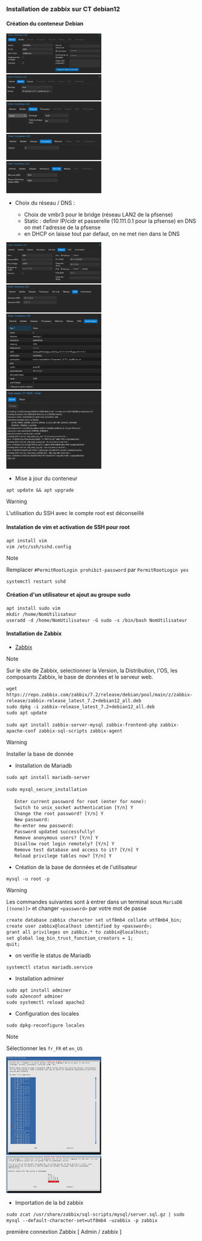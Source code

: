 ### Installation de zabbix sur CT debian12

#### Création du conteneur Debian
 
<img src="./images/00.png" width=50%>

<img src="./images/01.png" width=50%>

<img src="./images/02.png" width=50%>

<img src="./images/03.png" width=50%>

<img src="./images/04.png" width=50%>

- Choix du réseau / DNS : 

	- Choix de vmbr3 pour le bridge (réseau LAN2 de la pfsense) 
	- Static : definir IP/cidr et passerelle (10.111.0.1 pour la pfsense) en DNS on met l'adresse de la pfsense
	- en DHCP on laisse tout par defaut, on ne met rien dans le DNS
	
<img src="./images/05.png" width=50%>

<img src="./images/06.png" width=50%>

<img src="./images/07.png" width=50%>

<img src="./images/08.png" width=50%>

- Mise à jour du conteneur

```
apt update && apt upgrade
```
> [!WARNING]
> L'utilisation du SSH avec le compte root est déconseillé
>
> #### Instalation de vim et activation de SSH pour root
> ```
> apt install vim
> vim /etc/ssh/sshd.config
> ```
> 
> > [!NOTE]
> > Remplacer `#PermitRootLogin prohibit-password` par `PermitRootLogin yes`
> 
> ```
> systemctl restart sshd
> ```

#### Création d'un utilisateur et ajout au groupe sudo

```
apt install sudo vim
mkdir /home/NomUtilisateur
useradd -d /home/NomUtilisateur -G sudo -s /bin/bash NomUtilisateur
```

#### Installation de Zabbix 

- [Zabbix](https://www.zabbix.com/fr/download)
> [!NOTE]
> Sur le site de Zabbix, selectionner la Version, la Distribution, l'OS, les composants Zabbix, le base de données et le serveur web.


```
wget https://repo.zabbix.com/zabbix/7.2/release/debian/pool/main/z/zabbix-release/zabbix-release_latest_7.2+debian12_all.deb
sudo dpkg -i zabbix-release_latest_7.2+debian12_all.deb
sudo apt update

sudo apt install zabbix-server-mysql zabbix-frontend-php zabbix-apache-conf zabbix-sql-scripts zabbix-agent
```
> [!WARNING]
> Installer la base de donnée

- Installation de Mariadb

```
sudo apt install mariadb-server

sudo mysql_secure_installation

   Enter current password for root (enter for none): 
   Switch to unix_socket authentication [Y/n] Y
   Change the root password? [Y/n] Y
   New password:
   Re-enter new password:
   Password updated successfully!
   Remove anonymous users? [Y/n] Y
   Disallow root login remotely? [Y/n] Y
   Remove test database and access to it? [Y/n] Y
   Reload privilege tables now? [Y/n] Y
```

- Création de la base de données et de l'utilisateur

```
mysql -u root -p
```
> [!WARNING]
> Les commandes suivantes sont à entrer dans un terminal sous `MariaDB [(none)]>`
> et changer `<password>` par votre mot de passe
```
create database zabbix character set utf8mb4 collate utf8mb4_bin;
create user zabbix@localhost identified by <password>;
grant all privileges on zabbix.* to zabbix@localhost;
set global log_bin_trust_function_creators = 1;
quit;
```

- on verifie le status de Mariadb

```
systemctl status mariadb.service
```

- Installation adminer

```
sudo apt install adminer
sudo a2enconf adminer
sudo systemctl reload apache2
```

- Configuration des locales

```
sudo dpkg-reconfigure locales
```
> [!NOTE]
> Sélectionner les `fr_FR` et `en_US`

<img src="./images/10.png" width=50%>
<img src="./images/11.png" width=50%>

- Importation de la bd zabbix

```
sudo zcat /usr/share/zabbix/sql-scripts/mysql/server.sql.gz | sudo mysql --default-character-set=utf8mb4 -uzabbix -p zabbix
```

première connextion Zabbix
[ Admin / zabbix ]


